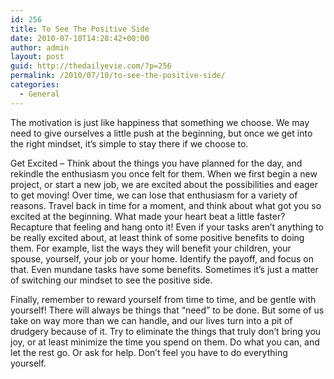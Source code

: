 ```yaml
---
id: 256
title: To See The Positive Side
date: 2010-07-10T14:28:42+00:00
author: admin
layout: post
guid: http://thedailyevie.com/?p=256
permalink: /2010/07/10/to-see-the-positive-side/
categories:
  - General
---
```

The motivation is just like happiness that something we choose. We may need to give ourselves a little push at the beginning, but once we get into the right mindset, it&#8217;s simple to stay there if we choose to.

Get Excited &#8211; Think about the things you have planned for the day, and rekindle the enthusiasm you once felt for them. When we first begin a new project, or start a new job, we are excited about the possibilities and eager to get moving! Over time, we can lose that enthusiasm for a variety of reasons. Travel back in time for a moment, and think about what got you so excited at the beginning. What made your heart beat a little faster? Recapture that feeling and hang onto it! Even if your tasks aren&#8217;t anything to be really excited about, at least think of some positive benefits to doing them. For example, list the ways they will benefit your children, your spouse, yourself, your job or your home. Identify the payoff, and focus on that. Even mundane tasks have some benefits. Sometimes it&#8217;s just a matter of switching our mindset to see the positive side.

Finally, remember to reward yourself from time to time, and be gentle with yourself! There will always be things that &#8220;need&#8221; to be done. But some of us take on way more than we can handle, and our lives turn into a pit of drudgery because of it. Try to eliminate the things that truly don&#8217;t bring you joy, or at least minimize the time you spend on them. Do what you can, and let the rest go. Or ask for help. Don&#8217;t feel you have to do everything yourself.